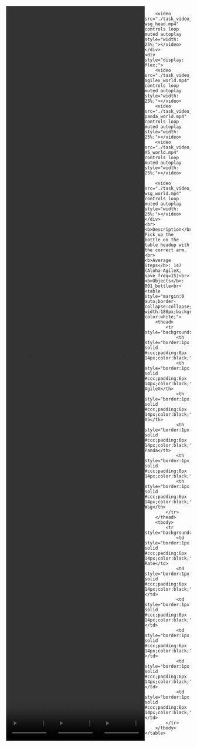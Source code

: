 <!DOCTYPE html>
<html lang="en">
<body>
    <div style="display: flex;">
        <video src="./task_video_clean/adjust_bottle/aloha-agilex_head.mp4" controls loop muted autoplay style="width: 25%;"></video>
        <video src="./task_video_clean/adjust_bottle/franka-panda_head.mp4" controls loop muted autoplay style="width: 25%;"></video>
        <video src="./task_video_clean/adjust_bottle/ARX-X5_head.mp4" controls loop muted autoplay style="width: 25%;"></video>
        
        <video src="./task_video_clean/adjust_bottle/ur5-wsg_head.mp4" controls loop muted autoplay style="width: 25%;"></video>
    </div>
    <div style="display: flex;">
        <video src="./task_video_clean/adjust_bottle/aloha-agilex_world.mp4" controls loop muted autoplay style="width: 25%;"></video>
        <video src="./task_video_clean/adjust_bottle/franka-panda_world.mp4" controls loop muted autoplay style="width: 25%;"></video>
        <video src="./task_video_clean/adjust_bottle/ARX-X5_world.mp4" controls loop muted autoplay style="width: 25%;"></video>
        
        <video src="./task_video_clean/adjust_bottle/ur5-wsg_world.mp4" controls loop muted autoplay style="width: 25%;"></video>
    </div>
    <br><b>Description</b>: Pick up the bottle on the table headup with the correct arm.<br>
    <b>Average Steps</b>: 147 (Aloha-AgileX, save_freq=15)<br>
    <b>Objects</b>: 001_bottle<br>
    <table style="margin:0 auto;border-collapse:collapse;width:auto;min-width:180px;background-color:white;">
        <thead>
            <tr style="background:#f0f0f0;">
                <th style="border:1px solid #ccc;padding:6px 14px;color:black;">Embodiments</th>
                <th style="border:1px solid #ccc;padding:6px 14px;color:black;">Aloha-AgileX</th>
                <th style="border:1px solid #ccc;padding:6px 14px;color:black;">ARX-X5</th>
                <th style="border:1px solid #ccc;padding:6px 14px;color:black;">Franka-Panda</th>
                <th style="border:1px solid #ccc;padding:6px 14px;color:black;">Piper</th>
                <th style="border:1px solid #ccc;padding:6px 14px;color:black;">UR5-Wsg</th>
            </tr>
        </thead>
        <tbody>
            <tr style="background:white;">
                <td style="border:1px solid #ccc;padding:6px 14px;color:black;">Success Rate</td>
                <td style="border:1px solid #ccc;padding:6px 14px;color:black;">93%</td>
                <td style="border:1px solid #ccc;padding:6px 14px;color:black;">94%</td>
                <td style="border:1px solid #ccc;padding:6px 14px;color:black;">34%</td>
                <td style="border:1px solid #ccc;padding:6px 14px;color:black;">0%</td>
                <td style="border:1px solid #ccc;padding:6px 14px;color:black;">12%</td>
            </tr>
        </tbody>
    </table>
</body>
</html>
